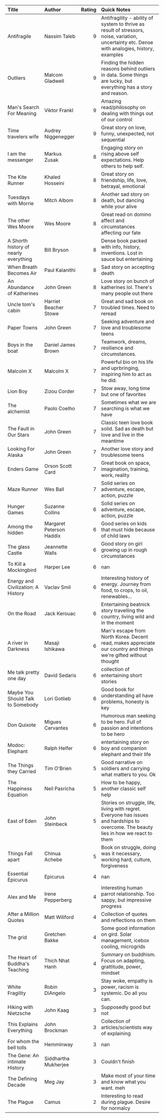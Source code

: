 | Title                                 | Author                   |   Rating | Quick Notes                                                                                                                                    |
|:--------------------------------------|:-------------------------|---------:|:-----------------------------------------------------------------------------------------------------------------------------------------------|
| Antifragile                           | Nassim Taleb             |        9 | Antifragility - ability of system to thrive as result of stressors, noise, variation, uncertainty etc. Dense with analogies, history, examples |
| Outliers                              | Malcom Gladwell          |        9 | Finding the hidden reasons behind outliers in data. Some things are lucky, but everything has a story and reason.                              |
| Man's Search For Meaning              | Viktor Frankl            |        9 | Amazing read/philosophy on dealing with things out of our control                                                                              |
| Time travelers wife                   | Audrey Niggenegger       |        9 | Great story on love, funny, unexpected, not sequential                                                                                         |
| I am the messenger                    | Markus Zusak             |        8 | Engaging story on rising above self expectations. Help others to help self.                                                                    |
| The Kite Runner                       | Khaled Hosseini          |        8 | Great story on friendship, life, love, betrayal, emotional                                                                                     |
| Tuesdays with Morrie                  | Mitch Albom              |        8 | Another sad story on death, but dancing while your alive                                                                                       |
| The other Wes Moore                   | Wes Moore                |        8 | Great read on domino affect and circumstances affecting our fate                                                                               |
| A Shorth history of nearly everything | Bill Bryson              |        8 | Dense book packed with info, history, inventions. Lost in sauce but entertaining                                                               |
| When Breath Becomes Air               | Paul Kalanithi           |        8 | Sad story on accepting death                                                                                                                   |
| An Abundance of Katherines            | John Green               |        8 | Love story on bunch of katherines lol. There's many people out there                                                                           |
| Uncle tom's cabin                     | Harriet Beacher Stowe    |        7 | Great and sad book on troubled times. Need to reread                                                                                           |
| Paper Towns                           | John Green               |        7 | Seeking adventure and love and troublesome teens                                                                                               |
| Boys in the boat                      | Daniel James Brown       |        7 | Teamwork, dreams, resilience and circumstances.                                                                                                |
| Malcolm X                             | Malcolm X                |        7 | Powerful bio on his life and uprbringing, inspiring him to act as he did.                                                                      |
| Lion Boy                              | Zizou Corder             |        7 | Stow away, long time but one of favorites                                                                                                      |
| The alchemist                         | Paolo Coelho             |        7 | Sometimes what we are searching is what we have                                                                                                |
| The Fault in Our Stars                | John Green               |        7 | Classic teen love book solid. Sad as death but love and live in the meantime                                                                   |
| Looking For Alaska                    | John Green               |        7 | Another love story and troublesome teens                                                                                                       |
| Enders Game                           | Orson Scott Card         |        7 | Great book on space, imagination, training, work, reality                                                                                      |
| Maze Runner                           | Wes Ball                 |        7 | Solid series on adventure, escape, action, puzzle                                                                                              |
| Hunger Games                          | Suzanne Collins          |        6 | Solid series on adventure, escape, action, puzzle                                                                                              |
| Among the hidden                      | Margaret Peterson Haddix |        6 | Good series on kids that must hide because of child laws                                                                                       |
| The glass Castle                      | Jeannette Walls          |        6 | Good story on girl growing up in rough circumstances                                                                                           |
| To Kill a Mockingbird                 | Harper Lee               |        6 | nan                                                                                                                                            |
| Energy and Civilization: A History    | Vaclav Smil              |        6 | Interesting history of energy. Journey from food, to crops, to oil, renewables...                                                              |
| On the Road                           | Jack Kerouac             |        6 | Entertaining beatnick story travelling the country, living wild and in the moment                                                              |
| A river in Darkness                   | Masaji Ishikawa          |        6 | Man's escape from North Korea. Decent read, makes appreciate our country and things we're gifted without thought                               |
| Me talk pretty one day                | David Sedaris            |        6 | collection of entertaining short stories                                                                                                       |
| Maybe You Should Talk to Somebody     | Lori Gotlieb             |        6 | Good book for understanding all have problems, honesty is key                                                                                  |
| Don Quixote                           | Migues Cervantes         |        6 | Humorous man seeking to be hero. Full of passion and intentions to be hero                                                                     |
| Modoc: Elephant                       | Ralph Helfer             |        6 | entertaining story on boy and companion elephant and their life                                                                                |
| The Things they Carried               | Tim O'Brien              |        5 | Good narrative on soldiers and carrying what matters to you. Ok                                                                                |
| The Happiness Equation                | Neil Pasricha            |        5 | How to be happy, another classic self help                                                                                                     |
| East of Eden                          | John Steinbeck           |        5 | Stories on struggle, life, living with regret. Everyone has issues and hardships to overcome. The beauty lies in how we react to them          |
| Things Fall apart                     | Chinua Achebe            |        5 | Book on struggle, doing was it necessary, working hard, culture, forgiveness                                                                   |
| Essential Epicurus                    | Epicurus                 |        4 | nan                                                                                                                                            |
| Alex and Me                           | Irene Pepperberg         |        4 | Interesting human parrot relationship. Too sappy, but impressive progress                                                                      |
| After a Million Quotes                | Matt Wiliford            |        4 | Collection of quotes and reflections on them                                                                                                   |
| The grid                              | Gretchen Bakke           |        4 | Some good information on gird. Solar management, icebox cooling, microgrids                                                                    |
| The Heart of Buddha's Teaching        | Thich Nhat Hanh          |        4 | Summary on buddhism. Focus on adapting, grattitude, power, mindset                                                                             |
| White Fragility                       | Robin DiAngelo           |        3 | Stay woke, empathy is power, racism is systemic. Do all you can.                                                                               |
| Hiking with Nietzsche                 | John Kaag                |        3 | Supposedly good but not                                                                                                                        |
| This Explains Everything              | John Brockman            |        3 | Collection of articles/scientists way of explaining                                                                                            |
| For whom the bell tolls               | Hemminway                |        3 | nan                                                                                                                                            |
| The Gene: An intimate History         | Siddhartha Mukherjee     |        3 | Couldn't finish                                                                                                                                |
| The Defining Decade                   | Meg Jay                  |        3 | Make most of your time and know what you want. meh                                                                                             |
| The Plague                            | Camus                    |        2 | Interesting to read during plague. Desire for normalcy                                                                                         |